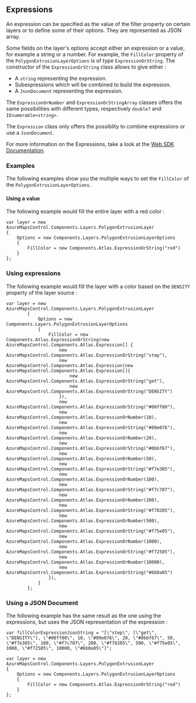 ## Expressions

An expression can be specified as the value of the filter property on certain layers or to define some of their options. They are represented as JSON array.

Some fields on the layer's options accept either an expression or a value, for example a string or a number. For example, the `FillColor` property of the `PolygonExtrusionLayerOptions` is of type `ExpressionOrString`. The constructor of the `ExpressionOrString` class allows to give either : 

- A `string` representing the expression.
- Subexpressions which will be combined to build the expression.
- A  `JsonDocument` representing the expression.

The `ExpressionOrNumber` and `ExpressionOrStringArray` classes offers the same possibilities with different types, respectively `double?` and `IEnumerable<string>`.

The `Expression` class only offers the possiblity to combine expressions or use a `JsonDocument`.

For more information on the Expressions, take a look at the [Web SDK Documentation](https://docs.microsoft.com/en-us/azure/azure-maps/data-driven-style-expressions-web-sdk).

### Examples

The following examples show you the multiple ways to set the `FillColor` of the `PolygonExtrusionLayerOptions`.

#### Using a value

The following example would fill the entire layer with a red color : 

```
var layer = new AzureMapsControl.Components.Layers.PolygonExtrusionLayer
{
    Options = new Components.Layers.PolygonExtrusionLayerOptions
    {
        FillColor = new Components.Atlas.ExpressionOrString("red")
    }
};
```

### Using expressions

The following example would fill the layer with a color based on the `DENSITY` property of the layer source :

```
var layer = new AzureMapsControl.Components.Layers.PolygonExtrusionLayer
        {
            Options = new Components.Layers.PolygonExtrusionLayerOptions
            {
                FillColor = new Components.Atlas.ExpressionOrString(new AzureMapsControl.Components.Atlas.Expression[] {
                    new AzureMapsControl.Components.Atlas.ExpressionOrString("step"),
                    new AzureMapsControl.Components.Atlas.Expression(new AzureMapsControl.Components.Atlas.Expression[]{
                        new AzureMapsControl.Components.Atlas.ExpressionOrString("get"),
                        new AzureMapsControl.Components.Atlas.ExpressionOrString("DENSITY")
                    }),
                    new AzureMapsControl.Components.Atlas.ExpressionOrString("#00ff80"),
                    new AzureMapsControl.Components.Atlas.ExpressionOrNumber(10),
                    new AzureMapsControl.Components.Atlas.ExpressionOrString("#09e076"),
                    new AzureMapsControl.Components.Atlas.ExpressionOrNumber(20),
                    new AzureMapsControl.Components.Atlas.ExpressionOrString("#0bbf67"),
                    new AzureMapsControl.Components.Atlas.ExpressionOrNumber(50),
                    new AzureMapsControl.Components.Atlas.ExpressionOrString("#f7e305"),
                    new AzureMapsControl.Components.Atlas.ExpressionOrNumber(100),
                    new AzureMapsControl.Components.Atlas.ExpressionOrString("#f7c707"),
                    new AzureMapsControl.Components.Atlas.ExpressionOrNumber(200),
                    new AzureMapsControl.Components.Atlas.ExpressionOrString("#f78205"),
                    new AzureMapsControl.Components.Atlas.ExpressionOrNumber(500),
                    new AzureMapsControl.Components.Atlas.ExpressionOrString("#f75e05"),
                    new AzureMapsControl.Components.Atlas.ExpressionOrNumber(1000),
                    new AzureMapsControl.Components.Atlas.ExpressionOrString("#f72505"),
                    new AzureMapsControl.Components.Atlas.ExpressionOrNumber(10000),
                    new AzureMapsControl.Components.Atlas.ExpressionOrString("#6b0a05")
                }),
            }
        };
```

### Using a JSON Document

The following example has the same result as the one using the expressions, but uses the JSON representation of the expression :

```
var fillColorExpressionJsonString = "[\"step\", [\"get\", \"DENSITY\"], \"#00ff80\", 10, \"#09e076\", 20, \"#0bbf67\", 50, \"#f7e305\", 100, \"#f7c707\", 200, \"#f78205\", 500, \"#f75e05\", 1000, \"#f72505\", 10000, \"#6b0a05\"]";

var layer = new AzureMapsControl.Components.Layers.PolygonExtrusionLayer
{
    Options = new Components.Layers.PolygonExtrusionLayerOptions
    {
        FillColor = new Components.Atlas.ExpressionOrString("red")
    }
};
```